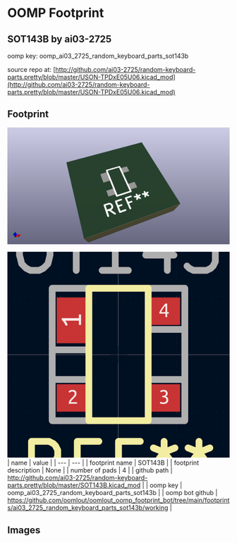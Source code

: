 # OOMP Footprint  
## SOT143B  by ai03-2725  
  
oomp key: oomp_ai03_2725_random_keyboard_parts_sot143b  
  
source repo at: [http://github.com/ai03-2725/random-keyboard-parts.pretty/blob/master/USON-TPDxE05U06.kicad_mod](http://github.com/ai03-2725/random-keyboard-parts.pretty/blob/master/USON-TPDxE05U06.kicad_mod)  
## Footprint  
  
[![working_kicad_pcb_3d.png](working_kicad_pcb_3d_600.png)](working_kicad_pcb_3d.png)  
  
[![working.png](working_600.png)](working.png)  
| name | value | 
| --- | --- | 
| footprint name | SOT143B | 
| footprint description | None | 
| number of pads | 4 | 
| github path | http://github.com/ai03-2725/random-keyboard-parts.pretty/blob/master/SOT143B.kicad_mod | 
| oomp key | oomp_ai03_2725_random_keyboard_parts_sot143b | 
| oomp bot github | https://github.com/oomlout/oomlout_oomp_footprint_bot/tree/main/footprints/ai03_2725_random_keyboard_parts_sot143b/working | 
## Images  
